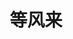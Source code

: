 ---
home: true
layout: BlogHome
icon: home
bgImage: /img/picture/6.jpg
bgImageDark: /img/picture/7.jpg
title: 等风来
heroText: 等风来
heroFullScreen: true
tagline: 「爱意随风起，风止意难平」
projects:
  - icon: project
    name: 原神！启动！
    desc: 我去！原！
    link: https://ys.mihoyo.com/

  - icon: link
    name: Yenai-Plugin
    desc: 椰羊的奶
    link: https://gitee.com/yeyang52/yenai-plugin

  - icon: friend
    name: Yunzai-Bot文档
    desc: XxxX
    link: https://yunzai.icu/

  - icon: link
    name: Yunzai-Bot索引库
    desc: 收集 Yunzai-Bot 的相关内容
    link: https://gitee.com/yhArcadia/Yunzai-Bot-plugins-index

  - icon: friend
    name: TRSS-Script
    desc: 一款更适合你的脚本！
    link: https://trss.me/

  - icon: /logo/QQ.png
    name: 加入QQ交流群
    desc: 一起唠嗑，一起分享
    link: http://qm.qq.com/cgi-bin/qm/qr?_wv=1027&k=AWfgU0wF5dTzS9NjCJf9QWgPdRfLjqEP&authKey=7BI88Z3dPTquqcnQxhTm%2FmgV6bsHKRXO1aqcA7gjA2%2FFwAG%2BltmrrouTI1WhfiE9&noverify=0&group_code=559805580

---
